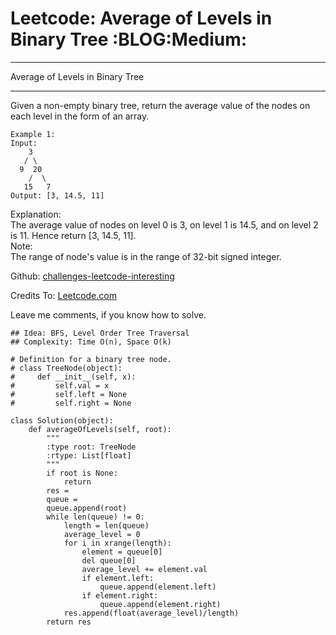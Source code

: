 # Leetcode: Average of Levels in Binary Tree     :BLOG:Medium:


---

Average of Levels in Binary Tree  

---

Given a non-empty binary tree, return the average value of the nodes on each level in the form of an array.  

    Example 1:
    Input:
        3
       / \
      9  20
        /  \
       15   7
    Output: [3, 14.5, 11]

Explanation:  
The average value of nodes on level 0 is 3,  on level 1 is 14.5, and on level 2 is 11. Hence return [3, 14.5, 11].  
Note:  
The range of node's value is in the range of 32-bit signed integer.  

Github: [challenges-leetcode-interesting](https://github.com/DennyZhang/challenges-leetcode-interesting/tree/master/average-of-levels-in-binary-tree)  

Credits To: [Leetcode.com](https://leetcode.com/problems/average-of-levels-in-binary-tree/description/)  

Leave me comments, if you know how to solve.  

    ## Idea: BFS, Level Order Tree Traversal
    ## Complexity: Time O(n), Space O(k)
    
    # Definition for a binary tree node.
    # class TreeNode(object):
    #     def __init__(self, x):
    #         self.val = x
    #         self.left = None
    #         self.right = None
    
    class Solution(object):
        def averageOfLevels(self, root):
            """
            :type root: TreeNode
            :rtype: List[float]
            """
            if root is None:
                return 
            res = 
            queue = 
            queue.append(root)
            while len(queue) != 0:
                length = len(queue)
                average_level = 0
                for i in xrange(length):
                    element = queue[0]
                    del queue[0]
                    average_level += element.val
                    if element.left:
                        queue.append(element.left)
                    if element.right:
                        queue.append(element.right)
                res.append(float(average_level)/length)
            return res